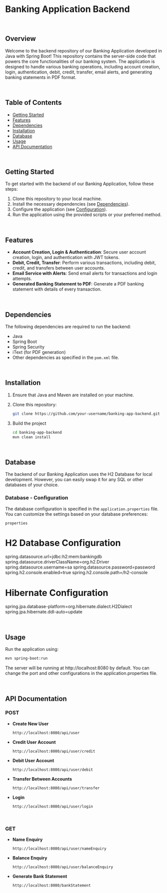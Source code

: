 # Banking Application Backend

<br>

## Overview

Welcome to the backend repository of our Banking Application developed in Java with Spring Boot! This repository contains the server-side code that powers the core functionalities of our banking system. The application is designed to handle various banking operations, including account creation, login, authentication, debit, credit, transfer, email alerts, and generating banking statements in PDF format.

<br>

## Table of Contents

- [Getting Started](#getting-started)
- [Features](#features)
- [Dependencies](#dependencies)
- [Installation](#installation)
- [Database](#database)
- [Usage](#usage)
- [API Documentation](#api-documentation)

<br>

## Getting Started

To get started with the backend of our Banking Application, follow these steps:

1. Clone this repository to your local machine.
2. Install the necessary dependencies (see [Dependencies](#dependencies)).
3. Configure the application (see [Configuration](#configuration)).
4. Run the application using the provided scripts or your preferred method.

<br>

## Features

- **Account Creation, Login & Authentication**: Secure user account creation, login, and authentication with JWT tokens.
- **Debit, Credit, Transfer**: Perform various transactions, including debit, credit, and transfers between user accounts.
- **Email Service with Alerts**: Send email alerts for transactions and login attempts.
- **Generated Banking Statement to PDF**: Generate a PDF banking statement with details of every transaction.

<br>

## Dependencies

The following dependencies are required to run the backend:

- Java
- Spring Boot
- Spring Security
- iText (for PDF generation)
- Other dependencies as specified in the `pom.xml` file.

<br>

## Installation

1. Ensure that Java and Maven are installed on your machine.
2. Clone this repository:

   ```bash
   git clone https://github.com/your-username/banking-app-backend.git

3. Build the project

   ```bash
   cd banking-app-backend
   mvn clean install

<br>

## Database

The backend of our Banking Application uses the H2 Database for local development. However, you can easily swap it for any SQL or other databases of your choice.

### Database - Configuration

The database configuration is specified in the `application.properties` file. You can customize the settings based on your database preferences:

```properties```
# H2 Database Configuration
spring.datasource.url=jdbc:h2:mem:bankingdb
spring.datasource.driverClassName=org.h2.Driver
spring.datasource.username=sa
spring.datasource.password=password
spring.h2.console.enabled=true
spring.h2.console.path=/h2-console

# Hibernate Configuration
spring.jpa.database-platform=org.hibernate.dialect.H2Dialect
spring.jpa.hibernate.ddl-auto=update



<br>

## Usage

Run the application using:

   ```bash
   mvn spring-boot:run
   ```

The server will be running at http://localhost:8080 by default. You can change the port and other configurations in the application.properties file.

<br>

## API Documentation

### POST

- **Create New User**

  ```POST
  http://localhost:8080/api/user

- **Credit User Account**

  ```POST
  http://localhost:8080/api/user/credit

- **Debit User Account**

  ```POST
  http://localhost:8080/api/user/debit

- **Transfer Between Accounts**

  ```POST
  http://localhost:8080/api/user/transfer

- **Login**

  ```POST
  http://localhost:8080/api/user/login

<br>

### GET

- **Name Enquiry**

  ```GET
  http://localhost:8080/api/user/nameEnquiry

- **Balance Enquiry**

  ```GET
  http://localhost:8080/api/user/balanceEnquiry

- **Generate Bank Statement**

  ```GET
  http://localhost:8080/bankStatement

